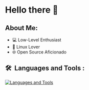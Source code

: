 # Hello there 👋

## About Me:
- 💻 Low-Level Enthusiast
- 🐧 Linux Lover
- 🌐 Open Source Aficionado

## 🛠 &nbsp;Languages and Tools :
[![Languages and Tools](https://skillicons.dev/icons?i=go,rust,zig,c,wasm,ts,js,php,symfony,lua,linux,docker,git,gitlab,github,azure,aws,neovim,vim)](https://skillicons.dev)
